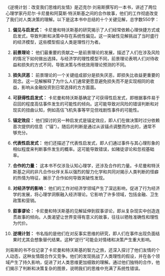 《逆境计划：改变我们思维的友情》是迈克尔·刘易斯撰写的一本书，讲述了两位心理学家丹尼尔·卡尼曼和阿莫斯·特沃斯基之间的合作故事，他们的工作彻底改变了我们对人类决策的理解。以下是这本书中总结的十个关键见解，总字数550字：

1. **偏见与启发式：** 卡尼曼和特沃斯基的研究揭示了人们经常依赖心理快捷方式或启发式，导致判断和决策中存在系统性偏见。这一突破性见解挑战了当时盛行的经济模型，这些模型假设人类是理性行为者。

2. **前景理论：** 他们最重要的贡献之一是前景理论的发展，描述了人们在涉及风险的情况下如何做出选择。与经济学的理性模型不同，前景理论表明人们对待收益和损失的方式不同，导致决策与传统效用理论预测的不同。

3. **损失厌恶：** 前景理论的一个关键组成部分是损失厌恶，即损失比收益更重要的观念。这一见解解释了为什么人们通常更愿意避免损失而不是实现相同的收益，影响从金融投资到日常选择的方方面面。

4. **可获得性启发式：** 卡尼曼和特沃斯基确定了可获得性启发式，即根据事件易于召回的程度高估事件发生的可能性的倾向。这可能导致对风险的错误判断和对现实的扭曲认知，例如高估飞机失事等罕见但戏剧性事件的可能性。

5. **锚定效应：** 他们探讨的另一种启发式是锚定效应，即人们在做决策时过分依赖首次提供的信息（“锚”）。随后的判断是通过从该锚点调整而作出的，通常不够充分。

6. **代表性启发式：** 他们还描述了代表性启发式，即人们通过事件与其心理形象的相似程度来判断事件发生的概率。这可能导致错误，如赌徒谬论和忽视基础率。

7. **合作的力量：** 这本书不仅涉及认知心理学，还涉及合作的力量。卡尼曼和特沃斯基之间的非凡合作伙伴关系以强烈的智力化学和共同对揭示人类判断的怪癖的热情为特征，展示了合作如何导致突破性发现。

8. **对经济学的影响：** 他们的工作对经济学领域产生了深远影响，促进了行为经济学的发展，将心理学洞察融入经济理论。它影响了许多领域，包括金融、卫生政策和营销。

9. **叙事谬论：** 卡尼曼和特沃斯基的见解延伸到叙事谬论，即从复杂现实中创造连贯故事的倾向。人类渴望让世界变得有意义的故事，往往以牺牲准确性和理性为代价。

10. **逆境计划：** 书名指的是他们在对反事实思维的研究，即人们在事件出现负面结果时尤其会想象替代结果。这种“逆行”可能会对情绪和决策产生重大影响。

刘易斯的书不仅记录了卡尼曼和特沃斯基的智力之旅，还深入探讨了他们友情的个人动态，这种友情既合作又竞争。他们的发现挑战了人类理性的假设，并在各个领域产生了持久影响，促进了对人类思维更加细致的理解。通过他们独特的合作，他们揭示了判断和决策复杂的图景，说明我们的思维中充满了系统性错误。
